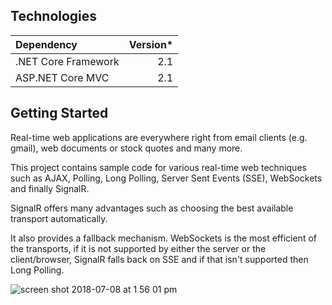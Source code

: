 ## Technologies

| Dependency | Version*
| :--- | ---:
| .NET Core Framework | 2.1
| ASP.NET Core MVC | 2.1

## Getting Started

Real-time web applications are everywhere right from email clients (e.g. gmail), web documents or stock quotes 
and many more.

This project contains sample code for various real-time web techniques such as AJAX, Polling, Long Polling, 
Server Sent Events (SSE), WebSockets and finally SignalR.

SignalR offers many advantages such as choosing the best available transport automatically.

It also provides a fallback mechanism. WebSockets is the most efficient of the transports, if it is not supported by 
either the server or the client/browser, SignalR falls back on SSE and if that isn't supported then Long Polling.

![screen shot 2018-07-08 at 1 56 01 pm](https://user-images.githubusercontent.com/38259683/42420025-6e71c180-82b7-11e8-93b4-8bc8682fcd00.png)
